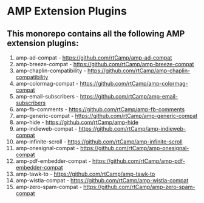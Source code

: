 # AMP Extension Plugins

## This monorepo contains all the following AMP extension plugins:
1. amp-ad-compat - https://github.com/rtCamp/amp-ad-compat
2. amp-breeze-compat - https://github.com/rtCamp/amp-breeze-compat
3. amp-chaplin-compatibility - https://github.com/rtCamp/amp-chaplin-compatibility
4. amp-colormag-compat - https://github.com/rtCamp/amp-colormag-compat
5. amp-email-subscribers - https://github.com/rtCamp/amp-email-subscribers
6. amp-fb-comments - https://github.com/rtCamp/amp-fb-comments
7. amp-generic-compat - https://github.com/rtCamp/amp-generic-compat
8. amp-hide - https://github.com/rtCamp/amp-hide
9. amp-indieweb-compat - https://github.com/rtCamp/amp-indieweb-compat
10. amp-infinite-scroll - https://github.com/rtCamp/amp-infinite-scroll
11. amp-onesignal-compat - https://github.com/rtCamp/amp-onesignal-compat
12. amp-pdf-embedder-compat - https://github.com/rtCamp/amp-pdf-embedder-compat
13. amp-tawk-to - https://github.com/rtCamp/amp-tawk-to
14. amp-wistia-compat - https://github.com/rtCamp/amp-wistia-compat
15. amp-zero-spam-compat - https://github.com/rtCamp/amp-zero-spam-compat
